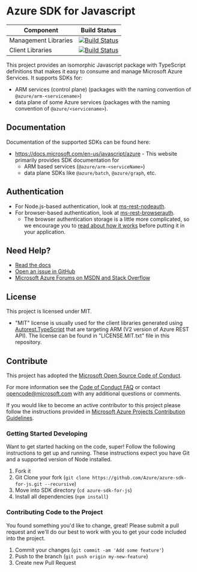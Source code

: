 # Azure SDK for Javascript

| Component | Build Status |
| --------- | ------ |
| Management Libraries | [![Build Status](https://dev.azure.com/azure-public/adx/_apis/build/status/public.Azure.azure-sdk-for-js)](https://dev.azure.com/azure-public/adx/_build/latest?definitionId=2) |
| Client Libraries | [![Build Status](https://dev.azure.com/azure-sdk/public/_apis/build/status/azure-sdk-for-js.client?branchName=master)](https://dev.azure.com/azure-sdk/public/_build/latest?definitionId=45&branchName=master) |

This project provides an isomorphic Javascript package with TypeScript definitions that makes it easy to consume and manage
Microsoft Azure Services.
It supports SDKs for:
- ARM services (control plane) (packages with the naming convention of `@azure/arm-<servicename>`)
- data plane of some Azure services (packages with the naming convention of `@azure/<servicename>`).

## Documentation

Documentation of the supported SDKs can be found here:
- https://docs.microsoft.com/en-us/javascript/azure - This website primarily provides SDK documentation for
  - ARM based services (`@azure/arm-<serviceName>`)
  - data plane SDKs like `@azure/batch`, `@azure/graph`, etc.
  
## Authentication
- For Node.js-based authentication, look at [ms-rest-nodeauth](https://npmjs.com/package/ms-rest-nodeauth).
- For browser-based authentication, look at [ms-rest-browserauth](https://npmjs.com/package/ms-rest-browserauth).
  - The browser authentication storage is a little more complicated, so we encourage you to [read about how it works](https://github.com/Azure/ms-rest-browserauth/blob/master/README.md) before putting it in your application.

## Need Help?

* [Read the docs](https://docs.microsoft.com/en-us/javascript/azure/?view=azure-node-latest)
* [Open an issue in GitHub](https://github.com/Azure/azure-sdk-for-js/issues)
* [Microsoft Azure Forums on MSDN and Stack Overflow](http://go.microsoft.com/fwlink/?LinkId=234489)

## License

This project is licensed under MIT.
- "MIT" license is usually used for the client libraries generated using [Autorest.TypeScript](https://github.com/azure/autorest.typescript) that are targeting ARM (V2 version of Azure REST API). The license can be found in "LICENSE.MIT.txt" file in this repository.

## Contribute

This project has adopted the [Microsoft Open Source Code of Conduct](https://opensource.microsoft.com/codeofconduct/).

For more information see the [Code of Conduct FAQ](https://opensource.microsoft.com/codeofconduct/faq/) or contact [opencode@microsoft.com](mailto:opencode@microsoft.com) with any additional questions or comments.

If you would like to become an active contributor to this project please follow the instructions provided in [Microsoft Azure Projects Contribution Guidelines](http://azure.github.io/guidelines/).

### Getting Started Developing
Want to get started hacking on the code, super! Follow the following instructions to get up and running. These
instructions expect you have Git and a supported version of Node installed.

1. Fork it
2. Git Clone your fork (`git clone https://github.com/Azure/azure-sdk-for-js.git --recursive`)
3. Move into SDK directory (`cd azure-sdk-for-js`)
4. Install all dependencies (`npm install`)

### Contributing Code to the Project
You found something you'd like to change, great! Please submit a pull request and we'll do our best to work with you to
get your code included into the project.

1. Commit your changes (`git commit -am 'Add some feature'`)
2. Push to the branch (`git push origin my-new-feature`)
3. Create new Pull Request
